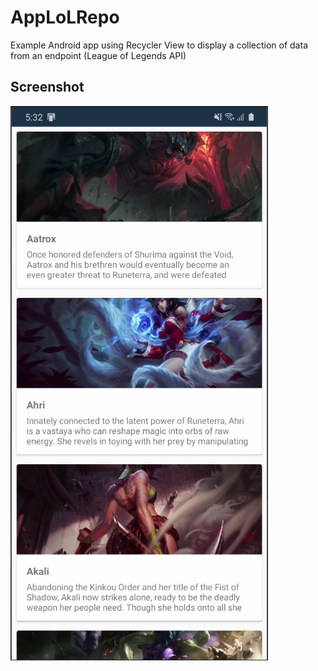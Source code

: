 # AppLoLRepo
Example Android app using Recycler View to display a collection of data from an endpoint (League of Legends API)

## Screenshot

![image-20200930173456871](.\README.assets\image-20200930173456871.png)
